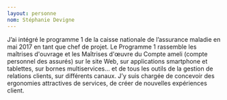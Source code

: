 ```yaml
---
layout: personne
nom: Stéphanie Devigne
---
```


J’ai intégré le programme 1 de la caisse nationale de l’assurance maladie en mai 2017 en tant que chef de projet. Le Programme 1 rassemble les maîtrises d'ouvrage et les Maîtrises d'œuvre du Compte ameli (compte personnel des assurés) sur le site Web, sur applications smartphone et tablettes, sur bornes multiservices… et de tous les outils de la gestion de relations clients, sur différents canaux. J’y suis chargée de concevoir des ergonomies attractives de services, de créer de nouvelles expériences client.